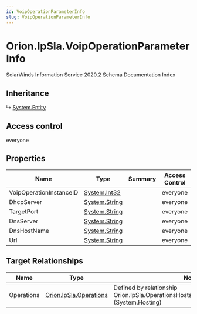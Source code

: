 ```yaml
---
id: VoipOperationParameterInfo
slug: VoipOperationParameterInfo
---
```


# Orion.IpSla.VoipOperationParameterInfo

SolarWinds Information Service 2020.2 Schema Documentation Index

## Inheritance

↳ [System.Entity](./../System/Entity)

## Access control

everyone

## Properties

| Name | Type | Summary | Access Control |
| ------ | ------ | ------ | ------ |
| VoipOperationInstanceID | [System.Int32](https://docs.microsoft.com/en-us/dotnet/api/system.int32) |  | everyone |
| DhcpServer | [System.String](https://docs.microsoft.com/en-us/dotnet/api/system.string) |  | everyone |
| TargetPort | [System.String](https://docs.microsoft.com/en-us/dotnet/api/system.string) |  | everyone |
| DnsServer | [System.String](https://docs.microsoft.com/en-us/dotnet/api/system.string) |  | everyone |
| DnsHostName | [System.String](https://docs.microsoft.com/en-us/dotnet/api/system.string) |  | everyone |
| Url | [System.String](https://docs.microsoft.com/en-us/dotnet/api/system.string) |  | everyone |

## Target Relationships

| Name | Type | Notes |
| ------ | ------ | ------ |
| Operations | [Orion.IpSla.Operations](./../Orion.IpSla/Operations) | Defined by relationship Orion.IpSla.OperationsHostsVoipOperationParameterInfo (System.Hosting) |


